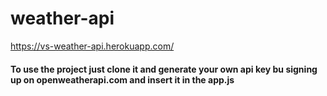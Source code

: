 # weather-api
https://vs-weather-api.herokuapp.com/
#### To use the project just clone it and generate your own api key bu signing up on openweatherapi.com and insert it in the app.js
